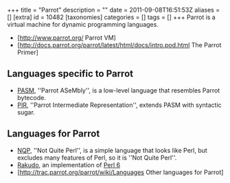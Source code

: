 +++
title = "Parrot"
description = ""
date = 2011-09-08T16:51:53Z
aliases = []
[extra]
id = 10482
[taxonomies]
categories = []
tags = []
+++
Parrot is a virtual machine for dynamic programming languages.

* [http://www.parrot.org/ Parrot VM]
* [http://docs.parrot.org/parrot/latest/html/docs/intro.pod.html The Parrot Primer]

## Languages specific to Parrot
* [PASM](https://rosettacode.org/wiki/PASM), ''Parrot ASeMbly'', is a low-level language that resembles Parrot bytecode.
* [PIR](https://rosettacode.org/wiki/PIR), ''Parrot Intermediate Representation'', extends PASM with syntactic sugar.

## Languages for Parrot
* [NQP](https://rosettacode.org/wiki/NQP), ''Not Quite Perl'', is a simple language that looks like Perl, but excludes many features of Perl, so it is ''Not Quite Perl''.
* [Rakudo](https://rosettacode.org/wiki/Rakudo), an implementation of [Perl 6](https://rosettacode.org/wiki/Perl_6)
* [http://trac.parrot.org/parrot/wiki/Languages Other languages for Parrot]
